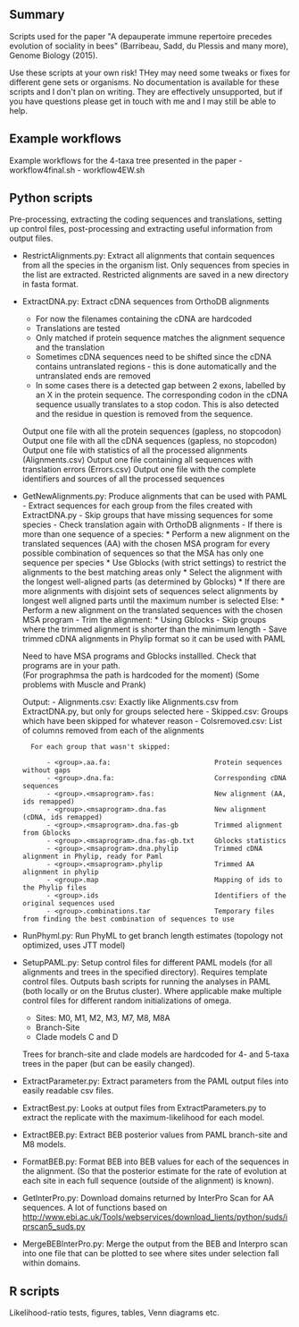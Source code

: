 ## Summary

Scripts used for the paper "A depauperate immune repertoire precedes evolution of sociality in bees" (Barribeau, Sadd, du Plessis and many more), Genome Biology (2015). 

Use these scripts at your own risk! THey may need some tweaks or fixes for different gene sets or organisms. No documentation is available for these scripts and I don't plan on writing. They are effectively unsupported, but if you have questions please get in touch with me and I may still be able to help.  


## Example workflows 
Example workflows for the 4-taxa tree presented in the paper
	- workflow4final.sh
	- workflow4EW.sh



## Python scripts
Pre-processing, extracting the coding sequences and translations, setting up control files, post-processing and extracting useful information from output files.

- RestrictAlignments.py:
	Extract all alignments that contain sequences from all the species in the organism list. Only sequences from species in the list are extracted. Restricted alignments are saved in a new directory in fasta format.

- ExtractDNA.py:
	Extract cDNA sequences from OrthoDB alignments
	 
	- For now the filenames containing the cDNA are hardcoded
	- Translations are tested
	- Only matched if protein sequence matches the alignment sequence and the translation
	- Sometimes cDNA sequences need to be shifted since the cDNA contains untranslated regions - this is done automatically and the untranslated ends are removed
	- In some cases there is a detected gap between 2 exons, labelled by an X in the protein sequence.  The corresponding codon in the cDNA sequence usually translates to a stop codon.  This is also detected and the residue in question is removed from the sequence.
	
	Output one file with all the protein sequences (gapless, no stopcodon)
	Output one file with all the cDNA sequences (gapless, no stopcodon)
	Output one file with statistics of all the processed alignments (Alignments.csv)
	Output one file containing all sequences with translation errors (Errors.csv)
	Output one file with the complete identifiers and sources of all the processed sequences

- GetNewAlignments.py:
	Produce alignments that can be used with PAML
	    - Extract sequences for each group from the files created with ExtractDNA.py
	    - Skip groups that have missing sequences for some species
	    - Check translation again with OrthoDB alignments
	    - If there is more than one sequence of a species:
	            * Perform a new alignment on the translated sequences (AA) with the chosen MSA program for 
	              every possible combination of sequences so that the MSA has only one sequence per species
	            * Use Gblocks (with strict settings) to restrict the alignments to the best matching areas only
	            * Select the alignment with the longest well-aligned parts (as determined by Gblocks)
	            * If there are more alignments with disjoint sets of sequences select alignments by longest well aligned parts until 
	              the maximum number is selected
	        Else:
	            * Perform a new alignment on the translated sequences with the chosen MSA program
	    - Trim the alignment:
	            * Using Gblocks
	    - Skip groups where the trimmed alignment is shorter than the minimum length
	    - Save trimmed cDNA alignments in Phylip format so it can be used with PAML

	Need to have MSA programs and Gblocks installled.  Check that programs are in your path.  
	(For prographmsa the path is hardcoded for the moment)
	(Some problems with Muscle and Prank)

	Output:
	    - Alignments.csv:  Exactly like Alignments.csv from ExtractDNA.py, but only for groups selected here
	    - Skipped.csv:     Groups which have been skipped for whatever reason
	    - Colsremoved.csv: List of columns removed from each of the alignments

	    For each group that wasn't skipped:

	        - <group>.aa.fa:                          Protein sequences without gaps
	        - <group>.dna.fa:                         Corresponding cDNA sequences
	        - <group>.<msaprogram>.fas:               New alignment (AA, ids remapped)
	        - <group>.<msaprogram>.dna.fas            New alignment (cDNA, ids remapped)
	        - <group>.<msaprogram>.dna.fas-gb         Trimmed alignment from Gblocks
	        - <group>.<msaprogram>.dna.fas-gb.txt     Gblocks statistics
	        - <group>.<msaprogram>.dna.phylip         Trimmed cDNA alignment in Phylip, ready for Paml
	        - <group>.<msaprogram>.phylip             Trimmed AA alignment in phylip
	        - <group>.map                             Mapping of ids to the Phylip files
	        - <group>.ids                             Identifiers of the original sequences used
	        - <group>.combinations.tar                Temporary files from finding the best combination of sequences to use




- RunPhyml.py: 
	Run PhyML to get branch length estimates (topology not optimized, uses JTT model)

- SetupPAML.py:
	Setup control files for different PAML models (for all alignments and trees in the specified directory). Requires template control files. Outputs bash scripts for running the analyses in PAML (both locally or on the Brutus cluster). Where applicable make multiple control files for different random initializations of omega.

	- Sites: M0, M1, M2, M3, M7, M8, M8A
	- Branch-Site
	- Clade models C and D

	Trees for branch-site and clade models are hardcoded for 4- and 5-taxa trees in the paper (but can be easily changed).


- ExtractParameter.py:
	Extract parameters from the PAML output files into easily readable csv files.

- ExtractBest.py:
	Looks at output files from ExtractParameters.py to extract the replicate with the maximum-likelihood for each model.

- ExtractBEB.py:
	Extract BEB posterior values from PAML branch-site and M8 models.

- FormatBEB.py:
	Format BEB into BEB values for each of the sequences in the alignment. (So that the posterior estimate for the rate of evolution at each site in each full sequence (outside of the alignment) is known).

- GetInterPro.py:
	Download domains returned by InterPro Scan for AA sequences. A lot of functions based on http://www.ebi.ac.uk/Tools/webservices/download_lients/python/suds/iprscan5_suds.py

- MergeBEBInterPro.py:
	Merge the output from the BEB and Interpro scan into one file that can be plotted to see where sites under selection fall within domains.


## R scripts
Likelihood-ratio tests, figures, tables, Venn diagrams etc.
